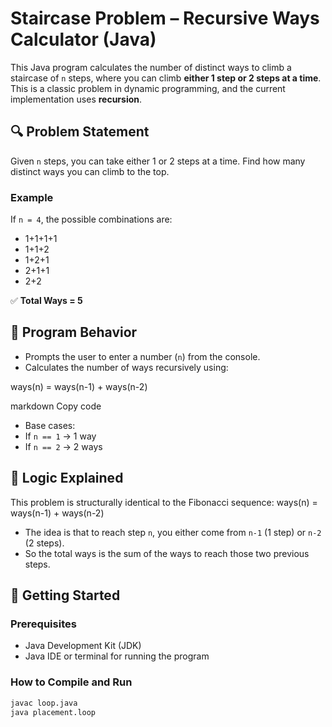 # Staircase Problem – Recursive Ways Calculator (Java)

This Java program calculates the number of distinct ways to climb a staircase of `n` steps, where you can climb **either 1 step or 2 steps at a time**. This is a classic problem in dynamic programming, and the current implementation uses **recursion**.

## 🔍 Problem Statement

Given `n` steps, you can take either 1 or 2 steps at a time. Find how many distinct ways you can climb to the top.

### Example

If `n = 4`, the possible combinations are:
- 1+1+1+1
- 1+1+2
- 1+2+1
- 2+1+1
- 2+2

✅ **Total Ways = 5**

## 📌 Program Behavior

- Prompts the user to enter a number (`n`) from the console.
- Calculates the number of ways recursively using:

ways(n) = ways(n-1) + ways(n-2)

markdown
Copy code
- Base cases:
- If `n == 1` → 1 way
- If `n == 2` → 2 ways

## 🧠 Logic Explained

This problem is structurally identical to the Fibonacci sequence:
ways(n) = ways(n-1) + ways(n-2)

- The idea is that to reach step `n`, you either come from `n-1` (1 step) or `n-2` (2 steps).
- So the total ways is the sum of the ways to reach those two previous steps.

## 🚀 Getting Started

### Prerequisites

- Java Development Kit (JDK)
- Java IDE or terminal for running the program

### How to Compile and Run

```bash
javac loop.java
java placement.loop
```